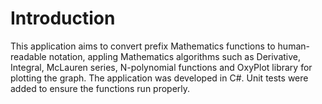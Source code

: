 # Introduction

This application aims to convert prefix Mathematics functions to human-readable notation, appling Mathematics algorithms such as Derivative, Integral, McLauren series, N-polynomial functions and 
OxyPlot library for plotting the graph. The application was developed in C#. Unit tests were added to ensure the functions run properly.
